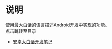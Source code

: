 #  说明
使用最大白话的语言描述Android开发中实现的功能。  
点击跳转至目录
* [安卓大白话开发笔记](https://www.jianshu.com/p/3eacebfc55ab "点击查看")
